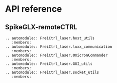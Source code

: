 # API reference

## SpikeGLX-remoteCTRL

```{eval-rst}
.. automodule:: FreiCtrl_laser.host_utils
   :members:
.. automodule:: FreiCtrl_laser.luxx_communication
   :members:
.. automodule:: FreiCtrl_laser.OmicronCommander
   :members:
.. automodule:: FreiCtrl_laser.GUI_utils
   :members:
.. automodule:: FreiCtrl_laser.socket_utils
   :members:

```